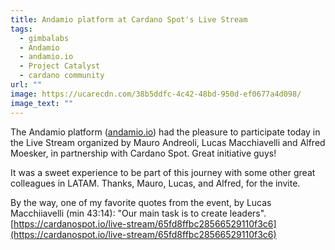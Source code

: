 ```yaml
---
title: Andamio platform at Cardano Spot's Live Stream
tags:
  - gimbalabs
  - Andamio
  - andamio.io
  - Project Catalyst
  - cardano community
url: ""
image: https://ucarecdn.com/38b5ddfc-4c42-48bd-950d-ef0677a4d098/
image_text: ""
---
```


The Andamio platform ([andamio.io](//andamio.io)) had the pleasure to participate today in the Live Stream organized by Mauro Andreoli, Lucas Macchiavelli and Alfred Moesker, in partnership with Cardano Spot. Great initiative guys!

It was a sweet experience to be part of this journey with some other great colleagues in LATAM. Thanks, Mauro, Lucas, and Alfred, for the invite.

By the way, one of my favorite quotes from the event, by Lucas Macchiiavelli (min 43:14): "Our main task is to create leaders". [https://cardanospot.io/live-stream/65fd8ffbc28566529110f3c6](https://cardanospot.io/live-stream/65fd8ffbc28566529110f3c6)
